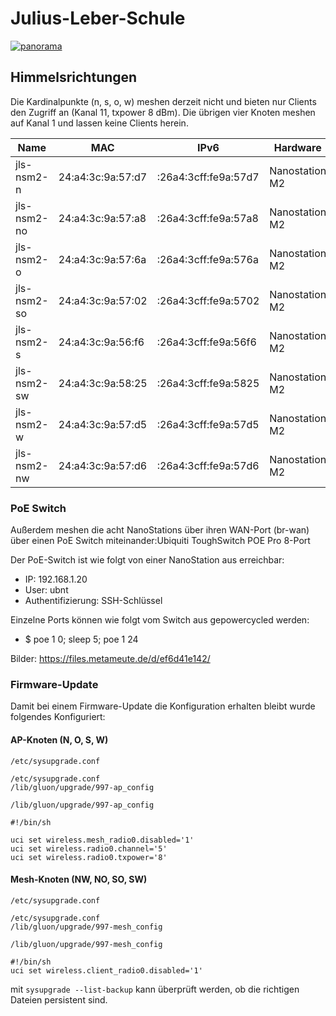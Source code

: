 # Julius-Leber-Schule

[![panorama](/jls_panorama.png)](/jls_panorama.png)


## Himmelsrichtungen

Die Kardinalpunkte (n, s, o, w) meshen derzeit nicht und bieten nur Clients den Zugriff an (Kanal 11, txpower 8 dBm).
Die übrigen vier Knoten meshen auf Kanal 1 und lassen keine Clients herein.

| Name        | MAC               | IPv6                 | Hardware       | Kabelfarbe |
|-------------|-------------------|----------------------|----------------|------------|
| jls-nsm2-n  | 24:a4:3c:9a:57:d7 | :26a4:3cff:fe9a:57d7 | Nanostation M2 | schwarz    |
| jls-nsm2-no | 24:a4:3c:9a:57:a8 | :26a4:3cff:fe9a:57a8 | Nanostation M2 | blau       |
| jls-nsm2-o  | 24:a4:3c:9a:57:6a | :26a4:3cff:fe9a:576a | Nanostation M2 | rot        |
| jls-nsm2-so | 24:a4:3c:9a:57:02 | :26a4:3cff:fe9a:5702 | Nanostation M2 | grün       |
| jls-nsm2-s  | 24:a4:3c:9a:56:f6 | :26a4:3cff:fe9a:56f6 | Nanostation M2 | gelb       |
| jls-nsm2-sw | 24:a4:3c:9a:58:25 | :26a4:3cff:fe9a:5825 | Nanostation M2 | weiß       |
| jls-nsm2-w  | 24:a4:3c:9a:57:d5 | :26a4:3cff:fe9a:57d5 | Nanostation M2 | pink       |
| jls-nsm2-nw | 24:a4:3c:9a:57:d6 | :26a4:3cff:fe9a:57d6 | Nanostation M2 | lila       |

### PoE Switch

Außerdem meshen die acht NanoStations über ihren WAN-Port (br-wan) über einen PoE Switch miteinander:Ubiquiti ToughSwitch POE Pro 8-Port

Der PoE-Switch ist wie folgt von einer NanoStation aus erreichbar:

 * IP: 192.168.1.20
 * User: ubnt
 * Authentifizierung: SSH-Schlüssel

Einzelne Ports können wie folgt vom Switch aus gepowercycled werden:

 * $ poe 1 0; sleep 5; poe 1 24

Bilder: https://files.metameute.de/d/ef6d41e142/

### Firmware-Update

Damit bei einem Firmware-Update die Konfiguration erhalten bleibt wurde folgendes Konfiguriert:

#### AP-Knoten (N, O, S, W)

`/etc/sysupgrade.conf`

```
/etc/sysupgrade.conf
/lib/gluon/upgrade/997-ap_config
```

`/lib/gluon/upgrade/997-ap_config`

```
#!/bin/sh

uci set wireless.mesh_radio0.disabled='1'
uci set wireless.radio0.channel='5'
uci set wireless.radio0.txpower='8'
```

#### Mesh-Knoten (NW, NO, SO, SW)

`/etc/sysupgrade.conf`

```
/etc/sysupgrade.conf
/lib/gluon/upgrade/997-mesh_config
```

`/lib/gluon/upgrade/997-mesh_config`

```
#!/bin/sh
uci set wireless.client_radio0.disabled='1'
```

mit `sysupgrade --list-backup` kann überprüft werden, ob die richtigen Dateien persistent sind.
